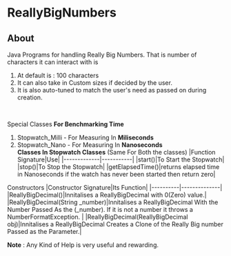 ﻿# ReallyBigNumbers

## About
Java Programs for handling Really Big Numbers. That is number of characters it can interact with is <br>
1. At default is : 100 characters 
2. It can also take in Custom sizes if decided by the user.
3. It is also auto-tuned to match the user's need as passed on during creation.
<br>

Special Classes  **For Benchmarking Time**
1. Stopwatch_Milli - For Measuring In **Miliseconds**
2. Stopwatch_Nano - For Measuring In **Nanoseconds**
   <br>
**Classes In Stopwatch Classes** (Same For Both the classes)
|Function Signature|Use|
|-------------|-----------|
|start()|To Start the Stopwatch|
|stop()|To Stop the Stopwatch|
|getElapsedTime()|returns elapsed time in Nanoseconds if the watch has never been started then return zero|

Constructors
|Constructor Signature|Its Function|
|----------|--------------|
|ReallyBigDecimal()|Innitalises a ReallyBigDecimal with 0(Zero) value.|
|ReallyBigDecimal(String _number)|Innitalises a ReallyBigDecimal With the Number Passed As the (_number). If it is not a number it throws a NumberFormatException. |
|ReallyBigDecimal(ReallyBigDecimal obj)|Innitalises a ReallyBigDecimal Creates a Clone of the Really Big number Passed as the Parameter.|

**Note** : Any Kind of Help is very useful and rewarding.
